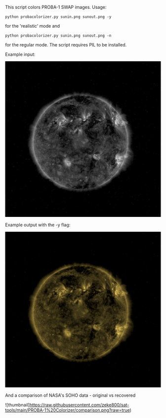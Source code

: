 This script colors PROBA-1 SWAP images. Usage:

``` shell
python probacolorizer.py sunin.png sunout.png -y
```
for the 'realistic' mode and 
``` shell
python probacolorizer.py sunin.png sunout.png -n
```
for the regular mode. 
The script requires PIL to be installed. 

Example input:

![thumbnail](https://raw.githubusercontent.com/zeke800/sat-tools/main/PROBA-1%20Colorizer/sun.png?raw=true)

Example output with the -y flag:

![thumbnail](https://raw.githubusercontent.com/zeke800/sat-tools/main/PROBA-1%20Colorizer/sunout.png?raw=true)

And a comparison of NASA's SOHO data - original vs recovered

![thumbnail]https://raw.githubusercontent.com/zeke800/sat-tools/main/PROBA-1%20Colorizer/comparison.png?raw=true)

